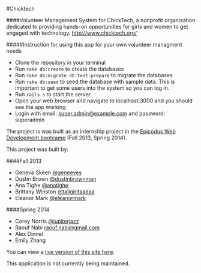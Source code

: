 #Chicktech

####Volunteer Management System for ChickTech, a nonprofit organization dedicated to providing hands-on opportunities for girls and women to get engaged with technology. http://www.chicktech.org/

#####Instruction for using this app for your own volunteer managment needs

* Clone the repository in your terminal
* Run `rake db:create` to create the databases
* Run `rake db:migrate db:test:prepare` to migrate the databases
* Run `rake db:seed` to seed the database with sample data. This is important to get some users into the system so you can log in.
* Run `rails s` to start the server
* Open your web browser and navigate to localhost:3000 and you should see the app working
* Login with email: super.admin@example.com and password: superadmin

The project is was built as an internship project in the [Epicodus Web Development bootcamp](http://www.epicodus.com/) (Fall 2013, Spring 2014).

This project was built by:

####Fall 2013

* Geneva Skeen     <a href="https://twitter.com/geneeves">@geneeves</a>
* Dustin Brown     <a href="https://twitter.com/dustinbrownman">@dustinbrownman</a>
* Ana Tighe        <a href="https://twitter.com/anatighe">@anatighe</a>
* Brittany Winston <a href="https://twitter.com/tallgirltaadaa">@tallgirltaadaa</a>
* Eleanor Mark     <a href="https://twitter.com/eleanormark">@eleanormark</a>

####Spring 2014

* Corey Norris     <a href="https://twitter.com/jupiterjazz">@jupiterjazz</a>
* Raouf Nabi        <a href="raouf.nabi@gmail.com">raouf.nabi@gmail.com</a>
* Alex Dinnel
* Emily Zhang

You can view a [live version of this site here](http://chicktech.herokuapp.com/).

This application is not currently being maintained.

